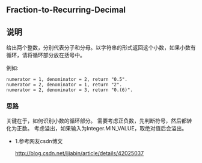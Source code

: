 ## Fraction-to-Recurring-Decimal

## 说明
给出两个整数，分别代表分子和分母。以字符串的形式返回这个小数，如果小数有循环，请将循环部分放在括号中。

例如:

```
numerator = 1, denominator = 2, return "0.5".
numerator = 2, denominator = 1, return "2".
numerator = 2, denominator = 3, return "0.(6)".
```

### 思路
关键在于，如何识别小数的循环部分。
需要考虑正负数，先判断符号，然后都转化为正数。
考虑溢出，如果输入为Integer.MIN_VALUE，取绝对值后会溢出。

* 1.参考网友csdn博文
	
	http://blog.csdn.net/ljiabin/article/details/42025037